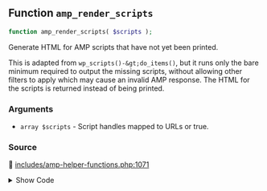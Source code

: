 ## Function `amp_render_scripts`

```php
function amp_render_scripts( $scripts );
```

Generate HTML for AMP scripts that have not yet been printed.

This is adapted from `wp_scripts()-&gt;do_items()`, but it runs only the bare minimum required to output the missing scripts, without allowing other filters to apply which may cause an invalid AMP response. The HTML for the scripts is returned instead of being printed.

### Arguments

* `array $scripts` - Script handles mapped to URLs or true.

### Source

:link: [includes/amp-helper-functions.php:1071](../../includes/amp-helper-functions.php#L1071-L1101)

<details>
<summary>Show Code</summary>

```php
function amp_render_scripts( $scripts ) {
	$script_tags = '';

	/*
	 * Make sure the src is up to date. This allows for embed handlers to override the
	 * default extension version by defining a different URL.
	 */
	foreach ( $scripts as $handle => $src ) {
		if ( is_string( $src ) && wp_script_is( $handle, 'registered' ) ) {
			wp_scripts()->registered[ $handle ]->src = $src;
		}
	}

	foreach ( array_diff( array_keys( $scripts ), wp_scripts()->done ) as $handle ) {
		if ( ! wp_script_is( $handle, 'registered' ) ) {
			continue;
		}

		$script_dep   = wp_scripts()->registered[ $handle ];
		$script_tags .= amp_filter_script_loader_tag(
			sprintf(
				"<script type='text/javascript' src='%s'></script>\n", // phpcs:ignore WordPress.WP.EnqueuedResources.NonEnqueuedScript
				esc_url( $script_dep->src )
			),
			$handle
		);

		wp_scripts()->done[] = $handle;
	}
	return $script_tags;
}
```

</details>
